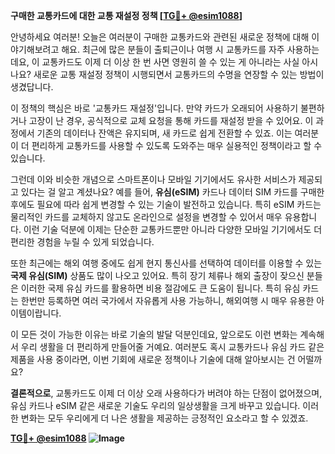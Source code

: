**구매한 교통카드에 대한 교통 재설정 정책 [[TG💪+ @esim1088](https://t.me/s/esim1088)]**

안녕하세요 여러분! 오늘은 여러분이 구매한 교통카드와 관련된 새로운 정책에 대해 이야기해보려고 해요. 최근에 많은 분들이 출퇴근이나 여행 시 교통카드를 자주 사용하는데요, 이 교통카드도 이제 더 이상 한 번 사면 영원히 쓸 수 있는 게 아니라는 사실 아시나요? 새로운 교통 재설정 정책이 시행되면서 교통카드의 수명을 연장할 수 있는 방법이 생겼답니다.

이 정책의 핵심은 바로 '교통카드 재설정'입니다. 만약 카드가 오래되어 사용하기 불편하거나 고장이 난 경우, 공식적으로 교체 요청을 통해 카드를 재설정 받을 수 있어요. 이 과정에서 기존의 데이터나 잔액은 유지되며, 새 카드로 쉽게 전환할 수 있죠. 이는 여러분이 더 편리하게 교통카드를 사용할 수 있도록 도와주는 매우 실용적인 정책이라고 할 수 있습니다.

그런데 이와 비슷한 개념으로 스마트폰이나 모바일 기기에서도 유사한 서비스가 제공되고 있다는 걸 알고 계셨나요? 예를 들어, **유심(eSIM)** 카드나 데이터 SIM 카드를 구매한 후에도 필요에 따라 쉽게 변경할 수 있는 기술이 발전하고 있습니다. 특히 eSIM 카드는 물리적인 카드를 교체하지 않고도 온라인으로 설정을 변경할 수 있어서 매우 유용합니다. 이런 기술 덕분에 이제는 단순한 교통카드뿐만 아니라 다양한 모바일 기기에서도 더 편리한 경험을 누릴 수 있게 되었습니다.

또한 최근에는 해외 여행 중에도 쉽게 현지 통신사를 선택하여 데이터를 이용할 수 있는 **국제 유심(SIM)** 상품도 많이 나오고 있어요. 특히 장기 체류나 해외 출장이 잦으신 분들은 이러한 국제 유심 카드를 활용하면 비용 절감에도 큰 도움이 됩니다. 특히 유심 카드는 한번만 등록하면 여러 국가에서 자유롭게 사용 가능하니, 해외여행 시 매우 유용한 아이템이랍니다.

이 모든 것이 가능한 이유는 바로 기술의 발달 덕분인데요, 앞으로도 이런 변화는 계속해서 우리 생활을 더 편리하게 만들어줄 거예요. 여러분도 혹시 교통카드나 유심 카드 같은 제품을 사용 중이라면, 이번 기회에 새로운 정책이나 기술에 대해 알아보시는 건 어떨까요?

**결론적으로**, 교통카드도 이제 더 이상 오래 사용하다가 버려야 하는 단점이 없어졌으며, 유심 카드나 eSIM 같은 새로운 기술도 우리의 일상생활을 크게 바꾸고 있습니다. 이러한 변화는 모두 우리에게 더 나은 생활을 제공하는 긍정적인 요소라고 할 수 있겠죠.

**[TG💪+ @esim1088](https://t.me/s/esim1088) ![Image](https://i.postimg.cc/Y0z9fWf4/image.png)**